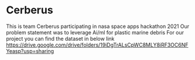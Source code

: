 # Cerberus

This is team Cerberus participating in nasa space apps hackathon 2021
Our problem statement was to leverage Ai/ml for plastic marine debris
For our project you can find the dataset in below link  
https://drive.google.com/drive/folders/19iDgTrALsCpWC8MLY8iRF3OC6NFYeasp?usp=sharing
 
 
